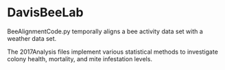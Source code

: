 # DavisBeeLab

BeeAlignmentCode.py temporally aligns a bee activity data set with a weather data set.

The 2017Analysis files implement various statistical methods to investigate colony health, mortality, and mite infestation levels.
